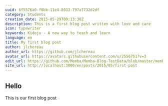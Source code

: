 ```yaml
---
uuid: 6f5576a0-f0bb-11e4-8033-797a7732d2df
category: Students
creation_date: 2015-05-29T09:13:30Z
description: This is a first blog post written with love and care
icon: typewriter
keywords: Kidoju - A new way to teach and learn
language: en
title: My first blog post
author: jlchereau
author_url: https://github.com/jlchereau
avatar_url: https://avatars.githubusercontent.com/u/2556751?v=3
edit_url: https://github.com/Memba/Memba-Blog-TestData/blob/master/memba/en/posts/2015/first-post.md
site_url: http://localhost:3000/en/posts/2015/05/first-post
---
```

## Hello
This is our first blog post